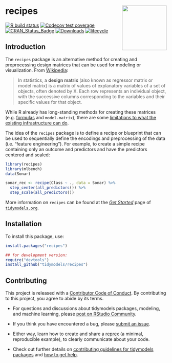 
# recipes <a href='https://recipes.tidymodels.org'><img src='man/figures/logo.png' align="right" height="139" /></a>

[![R build status](https://github.com/tidymodels/recipes/workflows/R-CMD-check/badge.svg)](https://github.com/tidymodels/recipes/actions)
[![Codecov test coverage](https://codecov.io/gh/tidymodels/recipes/branch/master/graph/badge.svg)](https://codecov.io/gh/tidymodels/recipes?branch=master)
[![CRAN_Status_Badge](http://www.r-pkg.org/badges/version/recipes)](https://CRAN.R-project.org/package=recipes)
[![Downloads](https://cranlogs.r-pkg.org/badges/recipes)](https://CRAN.R-project.org/package=recipes)
[![lifecycle](https://img.shields.io/badge/lifecycle-maturing-blue.svg)](https://www.tidyverse.org/lifecycle/#maturing)

## Introduction

The `recipes` package is an alternative method for creating and
preprocessing design matrices that can be used for modeling or
visualization. From
[Wikipedia](https://en.wikipedia.org/wiki/Design_matrix):

> In statistics, a **design matrix** (also known as regressor matrix or
> model matrix) is a matrix of values of explanatory variables of a set
> of objects, often denoted by X. Each row represents an individual
> object, with the successive columns corresponding to the variables and
> their specific values for that object.

While R already has long-standing methods for creating these matrices
(e.g. [formulas](https://rviews.rstudio.com/2017/02/01/the-r-formula-method-the-good-parts/)
and `model.matrix`), there are some [limitations to what the existing
infrastructure can
do](https://rviews.rstudio.com/2017/03/01/the-r-formula-method-the-bad-parts/).

The idea of the `recipes` package is to define a recipe or blueprint
that can be used to sequentially define the encodings and preprocessing
of the data (i.e. “feature engineering”). For example, to create a
simple recipe containing only an outcome and predictors and have the
predictors centered and scaled:

``` r
library(recipes)
library(mlbench)
data(Sonar)

sonar_rec <- recipe(Class ~ ., data = Sonar) %>%
  step_center(all_predictors()) %>%
  step_scale(all_predictors())
```

More information on `recipes` can be found at the [*Get
Started*](https://www.tidymodels.org/start/recipes/) page of
[`tidymodels.org`](https://www.tidymodels.org).

## Installation

To install this package, use:

``` r
install.packages("recipes")

## for development version:
require("devtools")
install_github("tidymodels/recipes")
```

## Contributing

This project is released with a [Contributor Code of
Conduct](https://contributor-covenant.org/version/2/0/CODE_OF_CONDUCT.html).
By contributing to this project, you agree to abide by its terms.

  - For questions and discussions about tidymodels packages, modeling,
    and machine learning, please [post on RStudio
    Community](https://rstd.io/tidymodels-community).

  - If you think you have encountered a bug, please [submit an
    issue](https://github.com/tidymodels/recipes/issues).

  - Either way, learn how to create and share a
    [reprex](https://rstd.io/reprex) (a minimal, reproducible example),
    to clearly communicate about your code.

  - Check out further details on [contributing guidelines for tidymodels
    packages](https://www.tidymodels.org/contribute/) and [how to get
    help](https://www.tidymodels.org/help/).
